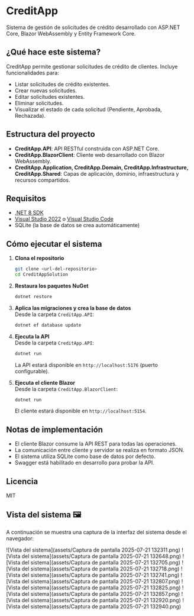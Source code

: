 # CreditApp

Sistema de gestión de solicitudes de crédito desarrollado con ASP.NET Core, Blazor WebAssembly y Entity Framework Core.

## ¿Qué hace este sistema?

CreditApp permite gestionar solicitudes de crédito de clientes. Incluye funcionalidades para:

- Listar solicitudes de crédito existentes.
- Crear nuevas solicitudes.
- Editar solicitudes existentes.
- Eliminar solicitudes.
- Visualizar el estado de cada solicitud (Pendiente, Aprobada, Rechazada).

## Estructura del proyecto

- **CreditApp.API**: API RESTful construida con ASP.NET Core.
- **CreditApp.BlazorClient**: Cliente web desarrollado con Blazor WebAssembly.
- **CreditApp.Application, CreditApp.Domain, CreditApp.Infrastructure, CreditApp.Shared**: Capas de aplicación, dominio, infraestructura y recursos compartidos.

## Requisitos

- [.NET 8 SDK](https://dotnet.microsoft.com/download/dotnet/8.0)
- [Visual Studio 2022](https://visualstudio.microsoft.com/) o [Visual Studio Code](https://code.visualstudio.com/)
- SQLite (la base de datos se crea automáticamente)

## Cómo ejecutar el sistema

1. **Clona el repositorio**  
   ```sh
   git clone <url-del-repositorio>
   cd CreditAppSolution
   ```

2. **Restaura los paquetes NuGet**  
   ```sh
   dotnet restore
   ```

3. **Aplica las migraciones y crea la base de datos**  
   Desde la carpeta `CreditApp.API`:
   ```sh
   dotnet ef database update
   ```

4. **Ejecuta la API**  
   Desde la carpeta `CreditApp.API`:
   ```sh
   dotnet run
   ```
   La API estará disponible en `http://localhost:5176` (puerto configurable).

5. **Ejecuta el cliente Blazor**  
   Desde la carpeta `CreditApp.BlazorClient`:
   ```sh
   dotnet run
   ```
   El cliente estará disponible en `http://localhost:5154`.

## Notas de implementación

- El cliente Blazor consume la API REST para todas las operaciones.
- La comunicación entre cliente y servidor se realiza en formato JSON.
- El sistema utiliza SQLite como base de datos por defecto.
- Swagger está habilitado en desarrollo para probar la API.

## Licencia

MIT


## Vista del sistema 🖼️

A continuación se muestra una captura de la interfaz del sistema desde el navegador:

![Vista del sistema](assets/Captura de pantalla 2025-07-21 132311.png)
![Vista del sistema](assets/Captura de pantalla 2025-07-21 132648.png)
![Vista del sistema](assets/Captura de pantalla 2025-07-21 132705.png)
![Vista del sistema](assets/Captura de pantalla 2025-07-21 132718.png)
![Vista del sistema](assets/Captura de pantalla 2025-07-21 132741.png)
![Vista del sistema](assets/Captura de pantalla 2025-07-21 132807.png)
![Vista del sistema](assets/Captura de pantalla 2025-07-21 132825.png)
![Vista del sistema](assets/Captura de pantalla 2025-07-21 132857.png)
![Vista del sistema](assets/Captura de pantalla 2025-07-21 132920.png)
![Vista del sistema](assets/Captura de pantalla 2025-07-21 132940.png)



